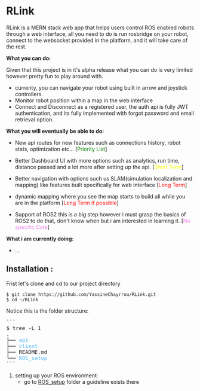 # RLink

RLink is a MERN stack web app that helps users control ROS enabled robots through a web interface, all you need to do is run rosbridge on your robot, connect to the websocket provided in the platform, and it will take care of the rest.

**What you can do:**

Given that this project is in it's alpha release what you can do is very limited however pretty fun to play around with.
- currenty, you can navigate your robot using built in arrow and joystick controllers.
- Monitor robot position within a map in the web interface
- Connect and Disconnect as a registered user, the auth api is fully JWT authentication, and its fully implemented with forgot password and email retrieval option.

**What you will eventually be able to do:**

- New api routes for new features such as connections history, robot stats, optimization etc... [<span style="color: green">Priority List</span>] 

- Better Dashboard UI with more options such as analytics, run time, distance passed and a lot more after setting up the api. [<span style="color: yellow">Short Term</span>] 

- Better navigation with options such us SLAM(simulation localization and mapping) like features built specifically for web interface [<span style="color: red">Long Term</span>]

- dynamic mapping where you see the map starts to build all while you are in the platform [<span style="color: red">Long Term if possible</span>]
- Support of ROS2 this is a big step however i must grasp the basics of ROS2 to do that, don't know when but i am interested in learning it. [<span style="color: violet">No specific Date</span>]

**What i am currently doing:**
- ...


## Installation :

Frist let's clone and cd to our project directory 

```
$ git clone https://github.com/YassineChayrrou/RLink.git
$ cd ~/RLink
```

Notice this is the folder structure:

<pre>
```
$ tree -L 1
.
├── <b style="color: lightskyblue">api</b>
├── <b style="color: lightskyblue">client</b>
├── README.md
└── <b style="color: lightskyblue">ROS_setup</b>
```
</pre>

1. setting up your ROS environment:
    - go to [ROS_setup](https://github.com/YassineChayrrou/RLink/tree/main/ROS_setup) folder a guideline exists there